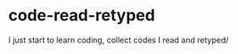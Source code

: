 code-read-retyped
=================

I just start to learn coding, collect codes I read and retyped/

